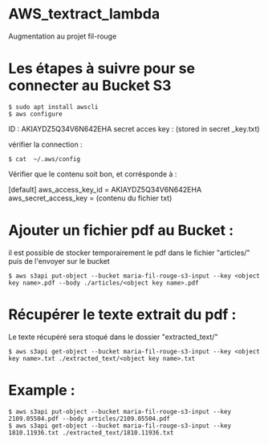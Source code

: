 # AWS_textract_lambda
Augmentation au projet fil-rouge




# Les étapes à suivre pour se connecter au Bucket S3


    $ sudo apt install awscli
    $ aws configure

ID : AKIAYDZ5Q34V6N642EHA
secret acces key : (stored in secret _key.txt)

vérifier la connection :

    $ cat  ~/.aws/config
    
Vérifier que le contenu soit bon, et corrésponde à :

[default]
aws_access_key_id = AKIAYDZ5Q34V6N642EHA
aws_secret_access_key = (contenu du fichier txt)

# Ajouter un fichier pdf au Bucket :
il est possible de stocker temporairement le pdf dans le fichier "articles/" puis de l'envoyer sur le bucket

    $ aws s3api put-object --bucket maria-fil-rouge-s3-input --key <object key name>.pdf --body ./articles/<object key name>.pdf

# Récupérer le texte extrait du pdf :
Le texte récupéré sera stoqué dans le dossier "extracted_text/"

    $ aws s3api get-object --bucket maria-fil-rouge-s3-input --key <object key name>.txt ./extracted_text/<object key name>.txt

# Example :

    $ aws s3api put-object --bucket maria-fil-rouge-s3-input --key 2109.05504.pdf --body articles/2109.05504.pdf
    $ aws s3api get-object --bucket maria-fil-rouge-s3-input --key 1810.11936.txt ./extracted_text/1810.11936.txt
    
